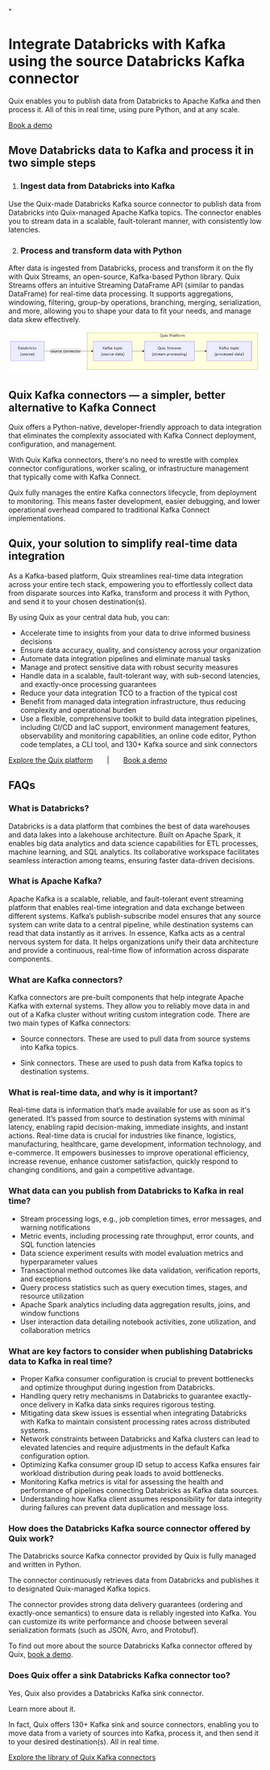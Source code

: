 <!--- BEGIN MARKDOWN --->
"
# Integrate Databricks with Kafka using the source Databricks Kafka connector

Quix enables you to publish data from Databricks to Apache Kafka and then process it. All of this in real time, using pure Python, and at any scale. 

[Book a demo](https://share.hsforms.com/1iW0TmZzKQMChk0lxd_tGiw4yjw2)

## Move Databricks data to Kafka and process it in two simple steps

1. ### Ingest data from Databricks into Kafka

Use the Quix-made Databricks Kafka source connector to publish data from Databricks into Quix-managed Apache Kafka topics. The connector enables you to stream data in a scalable, fault-tolerant manner, with consistently low latencies. 

2. ### Process and transform data with Python

After data is ingested from Databricks, process and transform it on the fly with Quix Streams, an open-source, Kafka-based Python library. Quix Streams offers an intuitive Streaming DataFrame API (similar to pandas DataFrame) for real-time data processing. It supports aggregations, windowing, filtering, group-by operations, branching, merging, serialization, and more, allowing you to shape your data to fit your needs, and manage data skew effectively. 

![Diagram](images/Databricks-source_diagram_1.png)

## Quix Kafka connectors — a simpler, better alternative to Kafka Connect

Quix offers a Python-native, developer-friendly approach to data integration that eliminates the complexity associated with Kafka Connect deployment, configuration, and management. 

With Quix Kafka connectors, there's no need to wrestle with complex connector configurations, worker scaling, or infrastructure management that typically come with Kafka Connect.

Quix fully manages the entire Kafka connectors lifecycle, from deployment to monitoring. This means faster development, easier debugging, and lower operational overhead compared to traditional Kafka Connect implementations.

## Quix, your solution to simplify real-time data integration

As a Kafka-based platform, Quix streamlines real-time data integration across your entire tech stack, empowering you to effortlessly collect data from disparate sources into Kafka, transform and process it with Python, and send it to your chosen destination(s).

By using Quix as your central data hub, you can:

* Accelerate time to insights from your data to drive informed business decisions  
* Ensure data accuracy, quality, and consistency across your organization  
* Automate data integration pipelines and eliminate manual tasks  
* Manage and protect sensitive data with robust security measures  
* Handle data in a scalable, fault-tolerant way, with sub-second latencies, and exactly-once processing guarantees  
* Reduce your data integration TCO to a fraction of the typical cost  
* Benefit from managed data integration infrastructure, thus reducing complexity and operational burden  
* Use a flexible, comprehensive toolkit to build data integration pipelines, including CI/CD and IaC support, environment management features, observability and monitoring capabilities, an online code editor, Python code templates, a CLI tool, and 130+ Kafka source and sink connectors

[Explore the Quix platform](https://portal.demo.quix.io/pipeline?workspace=demo-gametelemetrytemplate-prod)  |  [Book a demo](https://share.hsforms.com/1iW0TmZzKQMChk0lxd_tGiw4yjw2)

## FAQs

### What is Databricks?

Databricks is a data platform that combines the best of data warehouses and data lakes into a lakehouse architecture. Built on Apache Spark, it enables big data analytics and data science capabilities for ETL processes, machine learning, and SQL analytics. Its collaborative workspace facilitates seamless interaction among teams, ensuring faster data-driven decisions.

### What is Apache Kafka?

Apache Kafka is a scalable, reliable, and fault-tolerant event streaming platform that enables real-time integration and data exchange between different systems. Kafka’s publish-subscribe model ensures that any source system can write data to a central pipeline, while destination systems can read that data instantly as it arrives. In essence, Kafka acts as a central nervous system for data. It helps organizations unify their data architecture and provide a continuous, real-time flow of information across disparate components.

### What are Kafka connectors?

Kafka connectors are pre-built components that help integrate Apache Kafka with external systems. They allow you to reliably move data in and out of a Kafka cluster without writing custom integration code. There are two main types of Kafka connectors:

* Source connectors. These are used to pull data from source systems into Kafka topics.

* Sink connectors. These are used to push data from Kafka topics to destination systems.

### What is real-time data, and why is it important?

Real-time data is information that’s made available for use as soon as it's generated. It’s passed from source to destination systems with minimal latency, enabling rapid decision-making, immediate insights, and instant actions. Real-time data is crucial for industries like finance, logistics, manufacturing, healthcare, game development, information technology, and e-commerce. It empowers businesses to improve operational efficiency, increase revenue, enhance customer satisfaction, quickly respond to changing conditions, and gain a competitive advantage.

### What data can you publish from Databricks to Kafka in real time?

* Stream processing logs, e.g., job completion times, error messages, and warning notifications  
* Metric events, including processing rate throughput, error counts, and SQL function latencies  
* Data science experiment results with model evaluation metrics and hyperparameter values  
* Transactional method outcomes like data validation, verification reports, and exceptions  
* Query process statistics such as query execution times, stages, and resource utilization  
* Apache Spark analytics including data aggregation results, joins, and window functions  
* User interaction data detailing notebook activities, zone utilization, and collaboration metrics

### What are key factors to consider when publishing Databricks data to Kafka in real time?

* Proper Kafka consumer configuration is crucial to prevent bottlenecks and optimize throughput during ingestion from Databricks.  
* Handling query retry mechanisms in Databricks to guarantee exactly-once delivery in Kafka data sinks requires rigorous testing.  
* Mitigating data skew issues is essential when integrating Databricks with Kafka to maintain consistent processing rates across distributed systems.  
* Network constraints between Databricks and Kafka clusters can lead to elevated latencies and require adjustments in the default Kafka configuration option.  
* Optimizing Kafka consumer group ID setup to access Kafka ensures fair workload distribution during peak loads to avoid bottlenecks.  
* Monitoring Kafka metrics is vital for assessing the health and performance of pipelines connecting Databricks as Kafka data sources.  
* Understanding how Kafka client assumes responsibility for data integrity during failures can prevent data duplication and message loss.

### How does the Databricks Kafka source connector offered by Quix work?

The Databricks source Kafka connector provided by Quix is fully managed and written in Python. 

The connector continuously retrieves data from Databricks and publishes it to designated Quix-managed Kafka topics.  

The connector provides strong data delivery guarantees (ordering and exactly-once semantics) to ensure data is reliably ingested into Kafka. You can customize its write performance and choose between several serialization formats (such as JSON, Avro, and Protobuf).  

To find out more about the source Databricks Kafka connector offered by Quix, [book a demo](https://share.hsforms.com/1iW0TmZzKQMChk0lxd_tGiw4yjw2).

### Does Quix offer a sink Databricks Kafka connector too?

Yes, Quix also provides a Databricks Kafka sink connector.

Learn more about it.

In fact, Quix offers 130+ Kafka sink and source connectors, enabling you to move data from a variety of sources into Kafka, process it, and then send it to your desired destination(s). All in real time.

[Explore the library of Quix Kafka connectors](https://quix.io/connectors)
<!--- END MARKDOWN --->